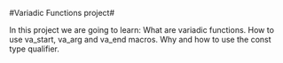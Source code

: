 #Variadic Functions project#

In this project we are going to learn:
What are variadic functions.
How to use va_start, va_arg and va_end macros.
Why and how to use the const type qualifier.